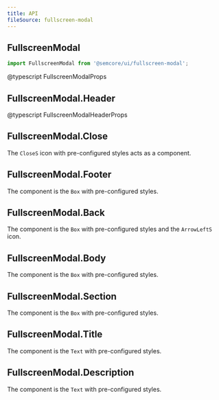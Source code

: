 ```yaml
---
title: API
fileSource: fullscreen-modal
---
```


## FullscreenModal

```js
import FullscreenModal from '@semcore/ui/fullscreen-modal';
```

@typescript FullscreenModalProps

## FullscreenModal.Header

@typescript FullscreenModalHeaderProps

## FullscreenModal.Close

The `CloseS` icon with pre-configured styles acts as a component.

## FullscreenModal.Footer

The component is the `Box` with pre-configured styles.

## FullscreenModal.Back

The component is the `Box` with pre-configured styles and the `ArrowLeftS` icon.

## FullscreenModal.Body

The component is the `Box` with pre-configured styles.

## FullscreenModal.Section

The component is the `Box` with pre-configured styles.

## FullscreenModal.Title

The component is the `Text` with pre-configured styles.

## FullscreenModal.Description

The component is the `Text` with pre-configured styles.
